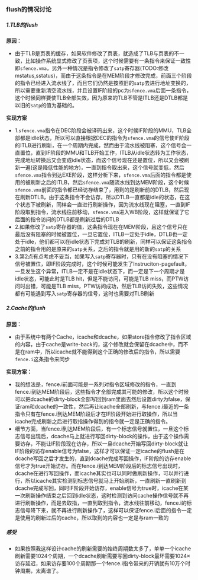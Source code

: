 ### flush的情况讨论

##### 1.TLB的flush

**原因**：

+ 由于TLB是页表的缓存，如果软件修改了页表，就造成了TLB与页表的不一致，比如操作系统显式修改了页表项，这个时候需要有一条指令来保证一致性即`sfence.vma`，另外一种情况是指令修改了`satp`寄存器(TODO:修改mstatus,sstatus)，而由于这条指令是在MEM阶段才修改完成，前面三个阶段的指令已经进入流水线了，而且它们仍然是按照旧的`satp`去进行地址变换的，所以需要重新清空流水线，并且设置IF阶段的pc为`sfence.vma`后面一条指令，这个时候同样要使TLB全部失效，因为原来的TLB不管是ITLB还是DTLB都是以旧的`satp`的值为基础的。

**实现方案**

+ 1.`sfence.vma`指令在DEC阶段会被译码出来，这个时候IF阶段的MMU，TLB全部都是idle状态，所以可以直接根据DEC的指令为`sfence.vma`的信号使IF阶段的ITLB进行刷新，在一个周期内完成，然而由于流水线被阻塞，这个信号会一直置位，直到IF阶段的MMU和TLB开始工作，ITLB从idle状态转为工作状态，完成地址转换后又会变成idle状态，而这个信号现在还是置位，所以又会被刷新一遍(这是降低性能的地方)，一直到指令取出来，这个信号就变低，然后`sfence.vma`指令到达EXE阶段，这样分析下来，`sfence.vma`后面的指令都是使用的被刷新之后的ITLB，然后`sfence.vma`随流水线到达MEM阶段，这个时候`sfence.vma`前面的指令都已经访存结束了，用到的是刷新前的DTLB，然后现在刷新DTLB，由于这条指令不会访存，所以DTLB一直都是idle的状态，在这个状态下被刷新，同样会一直进行刷新操作，因为流水线现在阻塞，一直到IF阶段取到指令，流水线往前移动，`sfence.vma`进入WB阶段，这样就保证了它后面的指令访问的DTLB都是刷新过后的DTLB
+ 2.如果修改了`satp`寄存器的值，这条指令现在在MEM阶段，且这个信号只在最后没有阻塞的时候被置位，一旦它置位，ITLB一定处于idle，DTLB也一定处于idle，他们都可以在idle状态下完成对TLB的刷新，同样可以保证这条指令之前的指令用的是原来的`satp`关系，之后的指令就是用的新的`satp`的关系
+ 3.第2点有点考虑不妥当，如果写入`satp`寄存器时，只有在没有阻塞的情况下信号被置位，即IF阶段完成时，这个时候可能发生了Instruciton-pagefault，一旦发生这个异常，ITLB一定不是在idle状态下，而一定是下一个周期才是idle状态，可能此时是TLB hit，但是不能访问，可能是TLB miss，而PTW访问时出错，可能是TLB miss，PTW访问成功，然后TLB访问失败，这些情况都有可能遇到写入`satp`寄存器的信号，这时也需要对TLB刷新



##### 2.Cache的flush

**原因：**

+ 由于系统中有两个Cache，icache和dcache，如果store指令修改了指令区域的内容，由于cache是write-back的，这个修改就会保留在dcache中，而不是在ram中，所以icache就不能得到这个正确的修改后的指令，所以需要`fence.i`这条指令来同步

**实现方案：**

+ 我的想法是，fence.i前面可能是一系列对指令区域修改的指令，一直到fence.i到达MEM阶段后，这些指令才全部完成其可能的修改，所以这个时候可以把dcache的dirty-block全部写回到ram里面去然后设置dirty为false，保证ram和dcache的一致性，然后再让icache全部刷新，与fence.i最近的一条指令只有在fence.i到达MEM阶段后才在IF阶段开始进行取操作，所以当icache完成刷新之后进行取指操作得到的指令就一定是正确的指令。
+ 细节方面，当fence.i到达MEM阶段后，有一个标志信号就置位，一旦这个标志信号出现后，dcache马上就进行写回dirty-block的操作，由于这个操作需要访存，不能让IF阶段现在访存，所以一旦dcache开始写回dirty-block就让IF阶段的访存enable信号为false，这样才可以保证一定icache的flush是在dcache写回之后才发生的，直到dcache完成写回操作，IF阶段的访存enable信号才为true开始访存。而在fence.i到达MEM阶段后的标志信号出现时，dcache在进行写回操作，而icache其实也可以同时做刷新操作，可以并行进行，所以icache其实检测到标志信号就马上开始刷新，一直刷新一直刷新到dcache完成写回，同时IF阶段开始访存，enable信号为true时，icache在某一次刷新操作结束之后回到idle状态，这时检测到访问cache操作信号就不再进行刷新操作，而是去取指，一直到取到指令，流水线往前移动，fence.i的标志信号降下来，就不再进行刷新操作了，这样可以保证fence.i后面的指令一定是使用的刷新过后的cache，所以取到的内容也一定是与ram一致的


##### 感受

+ 如果按照我这样设计cache的刷新需要的始终周期数太多了，单单一个icache刷新需要1024个周期，一个dcache刷新需要写回dirty-block最坏需要1024×访存延迟，如果访存要100个周期那一个fence.i指令带来的开销就有10万个时钟周期，太离谱了。